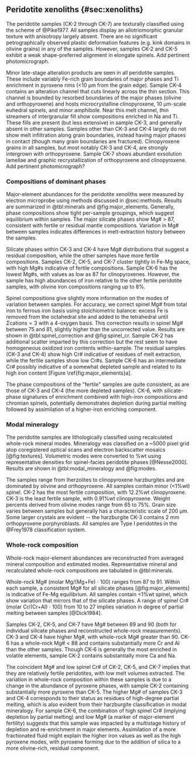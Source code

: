 
<!--[[minerals]]-->
<!--[[lava_minerals]]--
<!--[[major_elements]]-->

## Peridotite xenoliths {#sec:xenoliths}
<!--[[textures]]-->

<!--[[sample_petrography]]-->
<!--[[microscope-images]]-->

The peridotite samples (CK-2 through CK-7) are texturally classified using
the scheme of @Pike1977. All samples display an allotriomorphic granular
texture with anisotropy largely absent. There are
no significant petrographically observed plastic deformation features
(e.g. kink domains in olivine grains) in any of the samples. However,
samples CK-2 and CK-5 exhibit a weak shape-preferred alignment in elongate
spinels. <fixme>Add pertinent photomicrograph.</fixme>

Minor late-stage alteration products are seen in all peridotite samples.
These include variably Fe-rich grain boundaries of major phases and Ti
enrichment in pyroxene rims (<10 µm from the grain
edge). Sample CK-4 contains an alteration channel that cuts linearly
across the thin section. This channel is bounded by resorbed boundaries
of the major phases (olivine and orthopyroxene) and hosts
microcrystalline clinopyroxene, 10 µm-scale euhedral spinels,
and minor amphibole. Near this melt channel, thin streamers of
intergranular fill show compositions enriched in Na and Ti. These
fills are present (but less extensive) in sample CK-3, and
generally absent in other samples. Samples other than CK-3 and CK-4
largely do not show melt infiltration along grain boundaries, instead
having major phases in contact (though many grain boundaries are fractured).
Clinopyroxene grains in all samples, but most notably CK-3 and CK-4,
are strongly intergrown with orthopyroxene.
Sample CK-7 shows abundant exsolution lamellae and graphic recrystallization of
orthopyroxene and clinopyroxene. <fixme>Add pertinent photomicrograph?</fixme>

### Compositions of dominant phases

Major-element abundances for the peridotite xenoliths were measured
by electron microprobe using methods discussed in @sec:methods. Results
are summarized in @tbl:minerals and @fig:major_elements. Generally, phase compositions
show tight per-sample groupings, which suggest equilibrium within
samples.  The major silicate phases show Mg# > 87, consistent with
fertile or residual mantle compositions. Variation in Mg\#
between samples indicates differences in melt-extraction history between
the samples.

Silicate phases within CK-3 and CK-4 have Mg\#
distributions that suggest a residual composition, while the other
samples have more fertile compositions.
Samples CK-2, CK-5, and CK-7 cluster tightly in Fe-Mg space, with high
Mg\#s indicative of fertile compositions. Sample CK-6 has the lowest
Mg\#s, with values as low as 87 for clinopyroxenes. However, the sample
has high abundances of iron relative to the other fertile
peridotite samples, with olivine iron compositions ranging up to 8\%.

Spinel compositions give slightly more information on the modes of variation
between samples. For accuracy, we correct spinel Mg\# from total iron to ferrous iron basis using stoichiometric
balance: excess Fe is removed from the octahedral site and added to the tetrahedral
until $\Sigma \textrm{cations} = 3$ with a 4-oxygen basis. This correction results
in spinel Mg\# between 75 and 81, slightly higher than the uncorrected value.
Results are shown in @tbl:spinel_correction and @fig:spinel_cr.
Sample CK-2 has additional scatter imparted by this correction but the
rest seem to have homogeneous oxidized iron contents within-sample.
The residual samples (CK-3 and CK-4) show high Cr\# indicative of residues
of melt extraction, while the fertile samples show low Cr\#s. Sample CK-6 has an
intermediate Cr\# possibly indicative of a somewhat depleted sample and
related to its high iron content [Figure \ref{fig:major_elements}a].

The phase compositions of the "fertile" samples are quite consistent,
as are those of CK-3 and CK-4 (the more depleted samples). CK-6, with
silicate-phase signatures of enrichment combined with high-iron
compositions and chromian spinels, potentially demonstrates depletion
during partial melting followed by assimilation of a higher-iron enriching component.

### Modal mineralogy
<!--[[modes]]-->

The peridotite samples are lithologically classified using
recalculated whole-rock mineral modes.
Mineralogy was classified on a ~5000 pixel grid atop
coregistered optical scans and electron
backscatter mosaics [@fig:textures]. Volumetric modes were converted
to %wt using representative densities for spinel-facies
peridotite phases [@Nesse2000]. Results are shown in
@tbl:modal_mineralogy and @fig:modes.

The samples range from lherzolites to clinopyroxene
harzburgites and are dominated by olivine and orthopyroxene. All samples
contain minor (<1%wt) spinel. CK-2 has the most fertile
composition, with 12.2%wt clinopyroxene. CK-3 is the least
fertile sample, with 0.91%wt clinopyroxene. Weight percents derived from
olivine modes range from 65 to 75%. Grain size varies between samples but
generally has a characteristic scale of 200 µm. Some larger crystals are
evident -- the
harzburgite CK-3 contains 2 mm orthopyroxene
porphyroblasts. All samples are Type I peridotites in the @Frey1978
classification system.

### Whole-rock composition

Whole-rock major-element abundances are
reconstructed from averaged mineral composition and estimated modes.
Representative mineral and recalculated whole-rock compositions are
tabulated in @tbl:minerals.

Whole-rock Mg\# (molar Mg/(Mg+Fe) $\cdot$ 100) ranges from 87 to 91. Within each
sample, a consistent Mg\# for all silicate phases [@fig:major_elements] is indicative of Fe-Mg
equilibrium. All samples contain <1%wt spinel, which show
variation that mirrors that of the silicate phases. A range of
spinel Cr\# (molar Cr/(Cr+Al) $\cdot{}$ 100) from 10 to 27
implies variation in degree of partial melting between samples
[@Dick1984].

Samples CK-2, CK-5, and CK-7 have Mg# between 89 and 90 (both for individual
silicate phases and reconstructed whole-rock measurements). CK-3 and
CK-4 have higher Mg#, with whole-rock Mg# greater than 90. CK-6 has a
whole-rock Mg# < 88 and contains substantially
more Cr and Al than the other samples. Though CK-6 is generally the most
enriched in volatile elements, sample CK-2 contains
substantially more Ca and Na.

The coincident Mg# and low spinel Cr# of CK-2, CK-5, and CK-7 implies that they are
relatively fertile peridotites, with low melt volumes extracted.
The variation in whole-rock composition within these samples is due to a
change in the abundance of pyroxene phases, with sample CK-2 containing
substantially more pyroxene than CK-5.
The higher Mg# of samples CK-3 and CK-4 corresponds to their status as
residues of high-degree partial melting, which is also evident from their harzburgite
classification in modal mineralogy. For sample CK-6, the combination of high spinel Cr#
(implying depletion by partial melting) and low Mg# (a marker of
major-element fertility) suggests that this sample was impacted by a
multistage history of depletion and re-enrichment in major elements.
Assimilation of a more fractionated fluid might explain the higher iron
values as well as the high pyroxene modes, with pyroxene forming due to
the addition of silica to a more olivine-rich, residual component.

<!--[[whole_rock_major]]-->

<!--[[spinel_cr]]-->

<!--[[cpx_profile]]-->

<!--[[trace_elements]]-->
<!--[[spinel_correction]]-->

